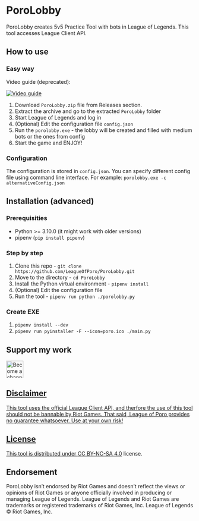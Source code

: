 # PoroLobby

PoroLobby creates 5v5 Practice Tool with bots in League of Legends. This tool accesses League Client API.

## How to use

### Easy way

Video guide (deprecated):

[![Video guide](https://img.youtube.com/vi/EHd3vRVECLg/0.jpg)](https://www.youtube.com/watch?v=EHd3vRVECLg)

1. Download `PoroLobby.zip` file from Releases section.
2. Extract the archive and go to the extracted `PoroLobby` folder
2. Start League of Legends and log in
4. (Optional) Edit the configuration file `config.json`
3. Run the `porolobby.exe` - the lobby will be created and filled with medium bots or the ones from config
4. Start the game and ENJOY!

### Configuration

The configuration is stored in `config.json`. You can specify different config file using command line interface. For example: `porolobby.exe -c alternativeConfig.json`

## Installation (advanced)

### Prerequisities
- Python >= 3.10.0 (it might work with older versions)
- pipenv (`pip install pipenv`)

### Step by step
1. Clone this repo - `git clone https://github.com/LeagueOfPoro/PoroLobby.git`
2. Move to the directory -  `cd PoroLobby`
3. Install the Python virtual environment - `pipenv install`
4. (Optional) Edit the configuration file
5. Run the tool - `pipenv run python ./porolobby.py`

### Create EXE
1.  `pipenv install --dev`
2.  `pipenv run pyinstaller -F --icon=poro.ico ./main.py`

## Support my work
<a href='https://www.youtube.com/channel/UCwgpdTScSd788qILhLnyyyw/join' target='_blank'><img height='35' style='border:0px;height:46px;' src='https://share.leagueofporo.com/yt_member.png' border='0' alt='Become a channel member on YouTube' />

## Disclaimer

This tool uses the official League Client API, and therfore the use of this tool should not be bannable by Riot Games. That said, League of Poro provides no guarantee whatsoever. Use at your own risk!

## License 

This tool is distributed under [CC BY-NC-SA 4.0](https://creativecommons.org/licenses/by-nc-sa/4.0/) license.

## Endorsement

PoroLobby isn’t endorsed by Riot Games and doesn’t reflect the views or opinions of Riot Games or anyone officially involved in producing or managing League of Legends. League of Legends and Riot Games are trademarks or registered trademarks of Riot Games, Inc. League of Legends © Riot Games, Inc.
